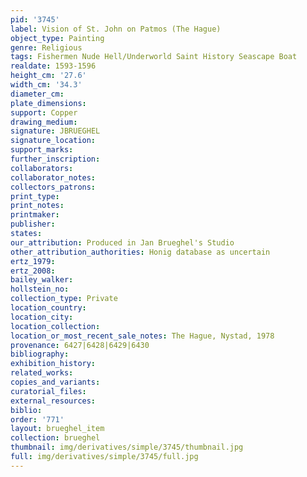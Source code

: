 ```yaml
---
pid: '3745'
label: Vision of St. John on Patmos (The Hague)
object_type: Painting
genre: Religious
tags: Fishermen Nude Hell/Underworld Saint History Seascape Boat
realdate: 1593-1596
height_cm: '27.6'
width_cm: '34.3'
diameter_cm: 
plate_dimensions: 
support: Copper
drawing_medium: 
signature: JBRUEGHEL
signature_location: 
support_marks: 
further_inscription: 
collaborators: 
collaborator_notes: 
collectors_patrons: 
print_type: 
print_notes: 
printmaker: 
publisher: 
states: 
our_attribution: Produced in Jan Brueghel's Studio
other_attribution_authorities: Honig database as uncertain
ertz_1979: 
ertz_2008: 
bailey_walker: 
hollstein_no: 
collection_type: Private
location_country: 
location_city: 
location_collection: 
location_or_most_recent_sale_notes: The Hague, Nystad, 1978
provenance: 6427|6428|6429|6430
bibliography: 
exhibition_history: 
related_works: 
copies_and_variants: 
curatorial_files: 
external_resources: 
biblio: 
order: '771'
layout: brueghel_item
collection: brueghel
thumbnail: img/derivatives/simple/3745/thumbnail.jpg
full: img/derivatives/simple/3745/full.jpg
---
```

